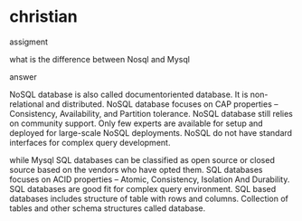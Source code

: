 # christian
assigment

what is the difference between Nosql and Mysql

answer

NoSQL database is also called documentoriented database. It is non-relational and distributed.
NoSQL database focuses on CAP properties – Consistency, Availability, and Partition tolerance.
NoSQL database still relies on community support. Only few experts are available for setup and deployed for large-scale NoSQL deployments.
NoSQL do not have standard interfaces for complex query development.

while Mysql
SQL databases can be classified as open source or closed source based on the vendors who have opted them.
SQL databases focuses on ACID properties – Atomic, Consistency, Isolation And Durability.
SQL databases are good fit for complex query environment.
SQL based databases includes structure of table with rows and columns. Collection of tables and other schema structures called database.
